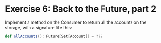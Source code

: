 # Exercise 6: Back to the Future, part 2

Implement a method on the Consumer to return all the accounts on the storage, with a signature like this:

```scala
def allAccounts(): Future[Set[Account]] = ???
```



